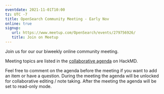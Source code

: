 ```yaml
---
eventdate: 2021-11-01T10:00
tz: UTC -7
title: OpenSearch Community Meeting - Early Nov
online: true
signup:
   url: https://www.meetup.com/OpenSearch/events/279756926/
   title: Join on Meetup
---
```


Join us for our our biweekly online community meeting. 

Meeting topics are listed in the [collaborative agenda](https://hackmd.io/6aqCXJ7qSmCy653sC1L5RA?both=) on HackMD. 

Feel free to comment on the agenda before the meeting if you want to add an item or have a question. 
During the meeting the agenda will be unlocked for collaborative editing / note taking. After the meeting the agenda will be set to read-only mode. 

      
